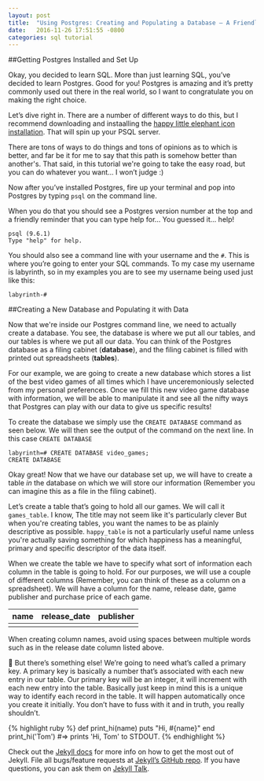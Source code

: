 ```yaml
---
layout: post
title:  "Using Postgres: Creating and Populating a Database — A Friendly Tutorial"
date:   2016-11-26 17:51:55 -0800
categories: sql tutorial
---
```


##Getting Postgres Installed and Set Up

Okay, you decided to learn SQL. More than just learning SQL, you’ve decided to learn Postgres. Good for you! Postgres is amazing and it’s pretty commonly used out there in the real world, so I want to congratulate you on making the right choice.

Let’s dive right in. There are a number of different ways to do this, but I recommend downloading and instaalling the [happy little elephant icon installation][postgres-app]. That will spin up your PSQL server.

There are tons of ways to do things and tons of opinions as to which is better, and far be it for me to say that this path is somehow better than another's. That said, in this tutorial we're going to take the easy road, but you can do whatever you want… I won’t judge :)

Now after you’ve installed Postgres, fire up your terminal and pop into Postgres by typing ```psql``` on the command line.

When you do that you should see a Postgres version number at the top and a friendly reminder that you can type help for… You guessed it… help!

```
psql (9.6.1)
Type "help" for help.
```

You should also see a command line with your username and the ```#```. This is where you’re going to enter your SQL commands. To my case my username is labyrinth, so in my examples you are to see my username being used just like this:

```
labyrinth-#
```
##Creating a New Database and Populating it with Data

Now that we're inside our Postgres command line, we need to actually create a database. You see, the database is where we put all our tables, and our tables is where we put all our data. You can think of the Postgres database as a filing cabinet (**database**), and the filing cabinet is filled with printed out spreadsheets (**tables**).

For our example, we are going to create a new database which stores a list of the best video games of all times which I have unceremoniously selected from my personal preferences. Once we fill this new video game database with information, we will be able to manipulate it and see all the nifty ways that Postgres can play with our data to give us specific results! 

To create the database we simply use the ```CREATE DATABASE``` command as seen below. We will then see the output of the command on the next line. In this case ```CREATE DATABASE```

```
labyrinth=# CREATE DATABASE video_games;
CREATE DATABASE
```

Okay great! Now that we have our database set up, we will have to create a table *in* the database on which we will store our information (Remember you can imagine this as a file in the filing cabinet).

Let’s create a table that’s going to hold all our games. We will call it ```games_table```. I know, The title may not seem like it's particularly clever But when you're creating tables, you want the names to be as plainly descriptive as possible. ```happy_table``` is not a particularly useful name unless you're actually saving something for which happiness has a meaningful, primary and specific descriptor of the data itself.

When we create the table we have to specify what sort of information each column in the table is going to hold. For our purposes, we will use a couple of different columns (Remember, you can think of these as a column on a spreadsheet). We will have a column for the name, release date, game publisher and purchase price of each game.

| name | release_date | publisher |
|------|--------------|-----------|
|      |              |           |

When creating column names, avoid using spaces between multiple words such as in the release date column listed above.

🔑 But there’s something else! We’re going to need what’s called a primary key. A primary key is basically a number that’s associated with each new entry in our table. Our primary key will be an integer, it will increment with each new entry into the table. Basically just keep in mind this is a unique way to identify each record in the table. It will happen automatically once you create it initially. You don’t have to fuss with it and in truth, you really shouldn’t.







{% highlight ruby %}
def print_hi(name)
  puts "Hi, #{name}"
end
print_hi('Tom')
\#=> prints 'Hi, Tom' to STDOUT.
{% endhighlight %}

Check out the [Jekyll docs][jekyll-docs] for more info on how to get the most out of Jekyll. File all bugs/feature requests at [Jekyll’s GitHub repo][jekyll-gh]. If you have questions, you can ask them on [Jekyll Talk][jekyll-talk].

[jekyll-docs]: http://jekyllrb.com/docs/home
[jekyll-gh]:   https://github.com/jekyll/jekyll
[jekyll-talk]: https://talk.jekyllrb.com/
[postgres-app]: http://postgresapp.com/
